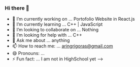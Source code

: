 ### Hi there 👋


- 🔭 I’m currently working on ... Portofolio Website in React.js
- 🌱 I’m currently learning ... C++ | JavaScript
- 👯 I’m looking to collaborate on ... Nothing
- 🤔 I’m looking for help with ... C++
- 💬 Ask me about ... anything
- 📫 How to reach me: ... aringrigoras@gmail.com
- 😄 Pronouns: ...
- ⚡ Fun fact: ... I am not in HighSchool yet
-->
